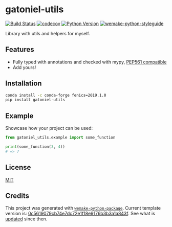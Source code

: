 # gatoniel-utils

[![Build Status](https://github.com/gatoniel/gatoniel-utils/workflows/test/badge.svg?branch=master&event=push)](https://github.com/gatoniel/gatoniel-utils/actions?query=workflow%3Atest)
[![codecov](https://codecov.io/gh/gatoniel/gatoniel-utils/branch/master/graph/badge.svg)](https://codecov.io/gh/gatoniel/gatoniel-utils)
[![Python Version](https://img.shields.io/pypi/pyversions/gatoniel-utils.svg)](https://pypi.org/project/gatoniel-utils/)
[![wemake-python-styleguide](https://img.shields.io/badge/style-wemake-000000.svg)](https://github.com/wemake-services/wemake-python-styleguide)

Library with utils and helpers for myself.


## Features

- Fully typed with annotations and checked with mypy, [PEP561 compatible](https://www.python.org/dev/peps/pep-0561/)
- Add yours!


## Installation

```bash
conda install -c conda-forge fenics=2019.1.0
pip install gatoniel-utils
```


## Example

Showcase how your project can be used:

```python
from gatoniel_utils.example import some_function

print(some_function(3, 4))
# => 7
```

## License

[MIT](https://github.com/gatoniel/gatoniel-utils/blob/master/LICENSE)


## Credits

This project was generated with [`wemake-python-package`](https://github.com/wemake-services/wemake-python-package). Current template version is: [0c5619079cb74e7dc72e1f18e9176b3b3a1a843f](https://github.com/wemake-services/wemake-python-package/tree/0c5619079cb74e7dc72e1f18e9176b3b3a1a843f). See what is [updated](https://github.com/wemake-services/wemake-python-package/compare/0c5619079cb74e7dc72e1f18e9176b3b3a1a843f...master) since then.
